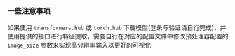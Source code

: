 ### 一些注意事项

如果使用 `transformers.hub` 或 `torch.hub` 下载模型(登录与验证请自行完成)，并使用提供的接口进行特征提取，需要自行在对应的配置文件中修改预处理器配置的 `image_size` 参数来实现高分辨率输入以更好的可视化